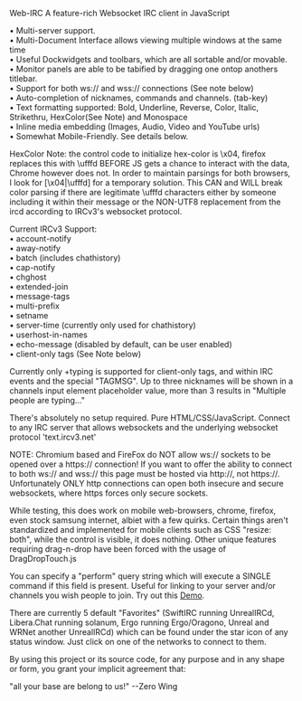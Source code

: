 Web-IRC
A feature-rich Websocket IRC client in JavaScript

• Multi-server support.<br>
• Multi-Document Interface allows viewing multiple windows at the same time<br>
• Useful Dockwidgets and toolbars, which are all sortable and/or movable.<br>
• Monitor panels are able to be tabified by dragging one ontop anothers titlebar.<br>
• Support for both ws:// and wss:// connections (See note below)<br>
• Auto-completion of nicknames, commands and channels. (tab-key)<br>
• Text formatting supported: Bold, Underline, Reverse, Color, Italic, Strikethru, HexColor(See Note) and Monospace<br>
• Inline media embedding (Images, Audio, Video and YouTube urls)<br>
• Somewhat Mobile-Friendly. See details below.<br>

HexColor Note: the control code to initialize hex-color is \x04, firefox replaces this with \ufffd BEFORE JS gets a chance to interact with the data, Chrome however does not. In order to maintain parsings for both browsers, I look for [\x04|\ufffd] for a temporary solution. This CAN and WILL break color parsing if there are legitimate \ufffd characters either by someone including it within their message or the NON-UTF8 replacement from the ircd according to IRCv3's websocket protocol.

Current IRCv3 Support:<br>
• account-notify<br>
• away-notify<br>
• batch (includes chathistory)<br>
• cap-notify<br>
• chghost<br>
• extended-join<br>
• message-tags<br>
• multi-prefix<br>
• setname<br>
• server-time (currently only used for chathistory)<br>
• userhost-in-names<br>
• echo-message (disabled by default, can be user enabled)<br>
• client-only tags (See Note below)

Currently only +typing is supported for client-only tags, and within IRC events and the special "TAGMSG". Up to three nicknames will be shown in a channels input element placeholder value, more than 3 results in "Multiple people are typing..."

There's absolutely no setup required. Pure HTML/CSS/JavaScript. Connect to any IRC server that allows websockets and the underlying websocket protocol 'text.ircv3.net'

NOTE: Chromium based and FireFox do NOT allow ws:// sockets to be opened over a https:// connection! If you want to offer the ability to connect to both ws:// and wss:// this page must be hosted via http://, not https://. Unfortunately ONLY http connections can open both insecure and secure websockets, where https forces only secure sockets.

While testing, this does work on mobile web-browsers, chrome, firefox, even stock samsung internet, albiet with a few quirks. Certain things aren't standardized and implemented for mobile clients such as CSS "resize: both", while the control is visible, it does nothing.
Other unique features requiring drag-n-drop have been forced with the usage of DragDropTouch.js

You can specify a "perform" query string which will execute a SINGLE command if this field is present. Useful for linking to your server and/or channels you wish people to join. 
Try out this <a href="https://chat.swiftirc.net/?perform=/server+-j+%23swiftirc,%23bullshit+wss://fiery.swiftirc.net:4443">Demo</a>. 

There are currently 5 default "Favorites" (SwiftIRC running UnrealIRCd, Libera.Chat running solanum, Ergo running Ergo/Oragono, Unreal and WRNet another UnrealIRCd) which can be found under the star icon of any status window. Just click on one of the networks to connect to them.

By using this project or its source code, for any purpose and in any shape or form, you grant your implicit agreement that:

"all your base are belong to us!"
    --Zero Wing
